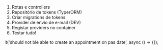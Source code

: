 1. Rotas e controllers
2. Repositório de tokens (TyperORM)
3. Criar migrations de tokens
4. Provider de envio de e-mail (DEV)
5. Registar providers no container
6. Testar tudo!



it('should not ble able to create an appointment on pas date', async () => {});
